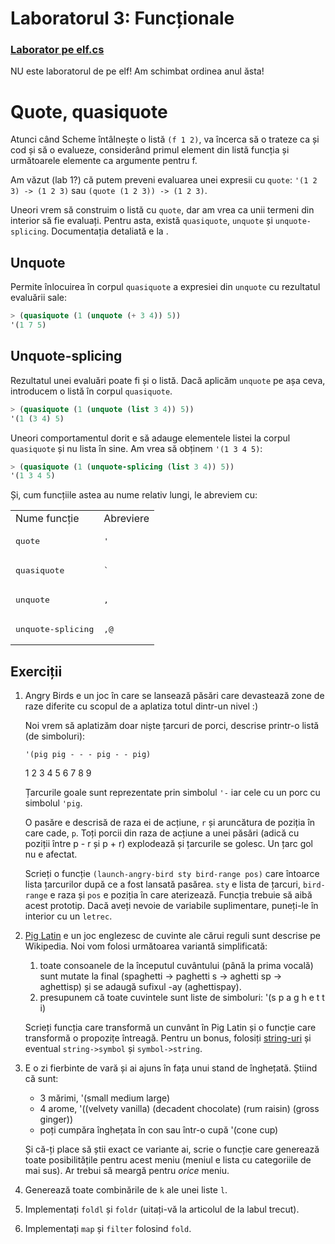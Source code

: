 # Laboratorul 3: Funcționale

### [Laborator pe elf.cs](http://elf.cs.pub.ro/pp/laboratoare/l3)
NU este laboratorul de pe elf! Am schimbat ordinea anul ăsta!

# Quote, quasiquote
Atunci când Scheme întâlnește o listă `(f 1 2)`, va încerca să o trateze ca și cod și să o evalueze, considerând primul element din listă funcția și următoarele elemente ca argumente pentru f.

Am văzut (lab 1?) că putem preveni evaluarea unei expresii cu `quote`: `'(1 2 3) -> (1 2 3)` sau `(quote (1 2 3)) -> (1 2 3)`.

Uneori vrem să construim o listă cu `quote`, dar am vrea ca unii termeni din interior să fie evaluați. Pentru asta, există `quasiquote`,  `unquote` și `unquote-splicing`.
Documentația detaliată e la [](http://docs.racket-lang.org/reference/quasiquote.html).

## Unquote
Permite înlocuirea în corpul `quasiquote` a expresiei din `unquote` cu rezultatul evaluării sale:

```scheme
> (quasiquote (1 (unquote (+ 3 4)) 5))
'(1 7 5)
```

## Unquote-splicing
Rezultatul unei evaluări poate fi și o listă. Dacă aplicăm `unquote` pe așa ceva, introducem o listă în corpul `quasiquote`.

```scheme
> (quasiquote (1 (unquote (list 3 4)) 5))
'(1 (3 4) 5)
```

Uneori comportamentul dorit e să adauge elementele listei la corpul `quasiquote` și nu lista în sine. Am vrea să obținem `'(1 3 4 5)`:

```scheme
> (quasiquote (1 (unquote-splicing (list 3 4)) 5))
'(1 3 4 5)
```

Și, cum funcțiile astea au nume relativ lungi, le abreviem cu:
<table>
	<tr>
		<td>Nume funcție</td>
		<td>Abreviere</td>
	</tr>
	<tr>
		<td><pre>quote</pre></td>
		<td><pre>'</pre></td>
	</tr>
	<tr>
		<td><pre>quasiquote</pre></td>
		<td><pre>`</pre></td>
	</tr>
	<tr>
		<td><pre>unquote</pre></td>
		<td><pre>,</pre></td>
	</tr>
	<tr>
		<td><pre>unquote-splicing</pre></td>
		<td><pre>,@</pre></td>
	</tr>
</table>

## Exerciții
1. Angry Birds e un joc în care se lansează păsări care devastează zone de raze diferite cu scopul de a aplatiza totul dintr-un nivel :)

    Noi vrem să aplatizăm doar niște țarcuri de porci, descrise printr-o listă (de simboluri):
	
	`'(pig pig - - - pig - - pig)`
	
	1    2  3 4 5  6   7 8  9
		
	Țarcurile goale sunt reprezentate prin simbolul `'-` iar cele cu un porc cu simbolul `'pig`.	
	
	O pasăre e descrisă de raza ei de acțiune, `r` și aruncătura de poziția în care cade, `p`. Toți porcii din raza de acțiune a unei păsări (adică cu poziții între p - r și p + r) explodează și țarcurile se golesc. Un țarc gol nu e afectat.
	
	Scrieți o funcție `(launch-angry-bird sty bird-range pos)` care întoarce lista țarcurilor după ce a fost lansată pasărea. `sty` e lista de țarcuri, `bird-range` e raza și `pos` e poziția în care aterizează.
	Funcția trebuie să aibă acest prototip. Dacă aveți nevoie de variabile suplimentare, puneți-le în interior cu un `letrec`.		

1. [Pig Latin](http://en.wikipedia.org/wiki/Pig_Latin) e un joc englezesc de cuvinte ale cărui reguli sunt descrise pe Wikipedia. Noi vom folosi următoarea variantă simplificată:

   1. toate consoanele de la începutul cuvântului (până la prima vocală) sunt mutate la final (spaghetti -> paghetti s -> aghetti sp -> aghettisp) și se adaugă sufixul -ay (aghettispay).
   1. presupunem că toate cuvintele sunt liste de simboluri: '(s p a g h e t t i)
     
	 Scrieți funcția care transformă un cunvânt în Pig Latin și o funcție care transformă o propozițe întreagă. Pentru un bonus, folosiți [string-uri](http://docs.racket-lang.org/reference/strings.html) și eventual `string->symbol` și `symbol->string`.
	 
1. E o zi fierbinte de vară și ai ajuns în fața unui stand de înghețată. Știind că sunt:

	* 3 mărimi, '(small medium large)
	* 4 arome, '((velvety vanilla) (decadent chocolate) (rum raisin) (gross ginger))
	* poți cumpăra înghețata în con sau într-o cupă '(cone cup)

	Și că-ți place să știi exact ce variante ai, scrie o funcție care generează toate posibilitățile pentru acest meniu (meniul e lista cu categoriile de mai sus). Ar trebui să meargă pentru *orice* meniu.	
	
1. Generează toate combinările de `k` ale unei liste `l`.	

1. Implementați `foldl` și `foldr` (uitați-vă la articolul de la labul trecut).

1. Implementați `map` și `filter` folosind `fold`.
